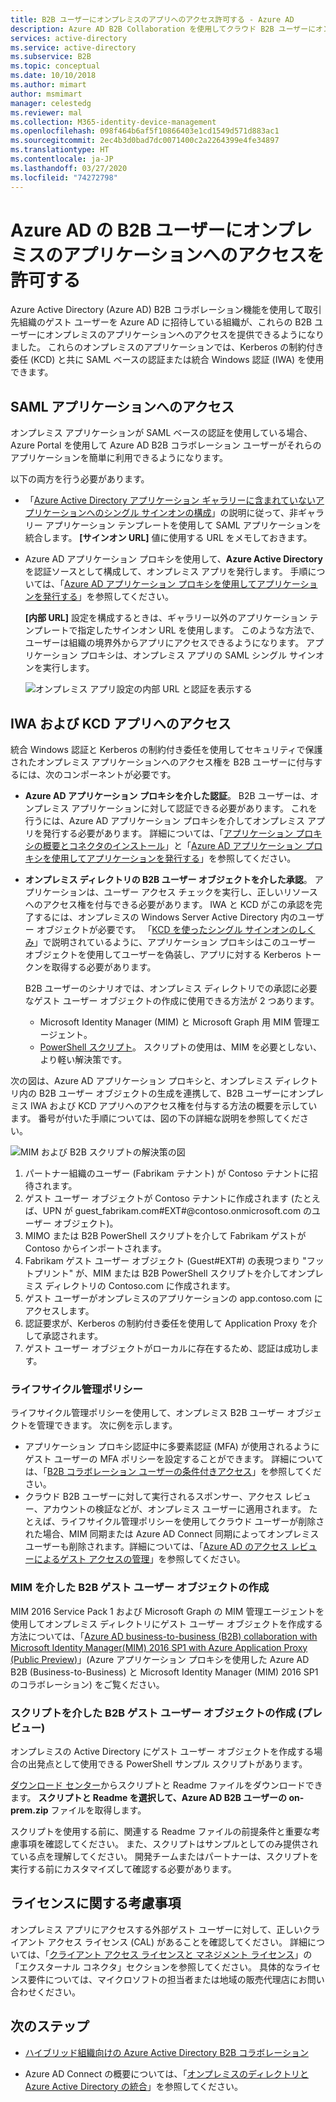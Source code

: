 ```yaml
---
title: B2B ユーザーにオンプレミスのアプリへのアクセス許可する - Azure AD
description: Azure AD B2B Collaboration を使用してクラウド B2B ユーザーにオンプレミスのアプリへのアクセスを許可する方法について説明します。
services: active-directory
ms.service: active-directory
ms.subservice: B2B
ms.topic: conceptual
ms.date: 10/10/2018
ms.author: mimart
author: msmimart
manager: celestedg
ms.reviewer: mal
ms.collection: M365-identity-device-management
ms.openlocfilehash: 098f464b6af5f10866403e1cd1549d571d883ac1
ms.sourcegitcommit: 2ec4b3d0bad7dc0071400c2a2264399e4fe34897
ms.translationtype: HT
ms.contentlocale: ja-JP
ms.lasthandoff: 03/27/2020
ms.locfileid: "74272798"
---
```

# <a name="grant-b2b-users-in-azure-ad-access-to-your-on-premises-applications"></a>Azure AD の B2B ユーザーにオンプレミスのアプリケーションへのアクセスを許可する

Azure Active Directory (Azure AD) B2B コラボレーション機能を使用して取引先組織のゲスト ユーザーを Azure AD に招待している組織が、これらの B2B ユーザーにオンプレミスのアプリケーションへのアクセスを提供できるようになりました。 これらのオンプレミスのアプリケーションでは、Kerberos の制約付き委任 (KCD) と共に SAML ベースの認証または統合 Windows 認証 (IWA) を使用できます。

## <a name="access-to-saml-apps"></a>SAML アプリケーションへのアクセス

オンプレミス アプリケーションが SAML ベースの認証を使用している場合、Azure Portal を使用して Azure AD B2B コラボレーション ユーザーがそれらのアプリケーションを簡単に利用できるようになります。

以下の両方を行う必要があります。

- 「[Azure Active Directory アプリケーション ギャラリーに含まれていないアプリケーションへのシングル サインオンの構成](../manage-apps/configure-single-sign-on-non-gallery-applications.md)」の説明に従って、非ギャラリー アプリケーション テンプレートを使用して SAML アプリケーションを統合します。 **[サインオン URL]** 値に使用する URL をメモしておきます。
-  Azure AD アプリケーション プロキシを使用して、**Azure Active Directory** を認証ソースとして構成して、オンプレミス アプリを発行します。 手順については、「[Azure AD アプリケーション プロキシを使用してアプリケーションを発行する](../manage-apps/application-proxy-publish-azure-portal.md)」を参照してください。 

   **[内部 URL]** 設定を構成するときは、ギャラリー以外のアプリケーション テンプレートで指定したサインオン URL を使用します。 このような方法で、ユーザーは組織の境界外からアプリにアクセスできるようになります。 アプリケーション プロキシは、オンプレミス アプリの SAML シングル サインオンを実行します。
 
   ![オンプレミス アプリ設定の内部 URL と認証を表示する](media/hybrid-cloud-to-on-premises/OnPremAppSettings.PNG)

## <a name="access-to-iwa-and-kcd-apps"></a>IWA および KCD アプリへのアクセス

統合 Windows 認証と Kerberos の制約付き委任を使用してセキュリティで保護されたオンプレミス アプリケーションへのアクセス権を B2B ユーザーに付与するには、次のコンポーネントが必要です。

- **Azure AD アプリケーション プロキシを介した認証**。 B2B ユーザーは、オンプレミス アプリケーションに対して認証できる必要があります。 これを行うには、Azure AD アプリケーション プロキシを介してオンプレミス アプリを発行する必要があります。 詳細については、「[アプリケーション プロキシの概要とコネクタのインストール](../manage-apps/application-proxy-enable.md)」と「[Azure AD アプリケーション プロキシを使用してアプリケーションを発行する](../manage-apps/application-proxy-publish-azure-portal.md)」を参照してください。
- **オンプレミス ディレクトリの B2B ユーザー オブジェクトを介した承認**。 アプリケーションは、ユーザー アクセス チェックを実行し、正しいリソースへのアクセス権を付与できる必要があります。 IWA と KCD がこの承認を完了するには、オンプレミスの Windows Server Active Directory 内のユーザー オブジェクトが必要です。 「[KCD を使ったシングル サインオンのしくみ](../manage-apps/application-proxy-configure-single-sign-on-with-kcd.md#how-single-sign-on-with-kcd-works)」で説明されているように、アプリケーション プロキシはこのユーザー オブジェクトを使用してユーザーを偽装し、アプリに対する Kerberos トークンを取得する必要があります。 

   B2B ユーザーのシナリオでは、オンプレミス ディレクトリでの承認に必要なゲスト ユーザー オブジェクトの作成に使用できる方法が 2 つあります。

   - Microsoft Identity Manager (MIM) と Microsoft Graph 用 MIM 管理エージェント。 
   - [PowerShell スクリプト](#create-b2b-guest-user-objects-through-a-script-preview)。 スクリプトの使用は、MIM を必要としない、より軽い解決策です。 

次の図は、Azure AD アプリケーション プロキシと、オンプレミス ディレクトリ内の B2B ユーザー オブジェクトの生成を連携して、B2B ユーザーにオンプレミス IWA および KCD アプリへのアクセス権を付与する方法の概要を示しています。 番号が付いた手順については、図の下の詳細な説明を参照してください。

![MIM および B2B スクリプトの解決策の図](media/hybrid-cloud-to-on-premises/MIMScriptSolution.PNG)

1.  パートナー組織のユーザー (Fabrikam テナント) が Contoso テナントに招待されます。
2.  ゲスト ユーザー オブジェクトが Contoso テナントに作成されます (たとえば、UPN が guest_fabrikam.com#EXT#@contoso.onmicrosoft.com のユーザー オブジェクト)。
3.  MIMO または B2B PowerShell スクリプトを介して Fabrikam ゲストが Contoso からインポートされます。
4.  Fabrikam ゲスト ユーザー オブジェクト (Guest#EXT#) の表現つまり "フットプリント" が、MIM または B2B PowerShell スクリプトを介してオンプレミス ディレクトリの Contoso.com に作成されます。
5.  ゲスト ユーザーがオンプレミスのアプリケーションの app.contoso.com にアクセスします。
6.  認証要求が、Kerberos の制約付き委任を使用して Application Proxy を介して承認されます。 
7.  ゲスト ユーザー オブジェクトがローカルに存在するため、認証は成功します。

### <a name="lifecycle-management-policies"></a>ライフサイクル管理ポリシー

ライフサイクル管理ポリシーを使用して、オンプレミス B2B ユーザー オブジェクトを管理できます。 次に例を示します。

- アプリケーション プロキシ認証中に多要素認証 (MFA) が使用されるようにゲスト ユーザーの MFA ポリシーを設定することができます。 詳細については、「[B2B コラボレーション ユーザーの条件付きアクセス](conditional-access.md)」を参照してください。
- クラウド B2B ユーザーに対して実行されるスポンサー、アクセス レビュー、アカウントの検証などが、オンプレミス ユーザーに適用されます。 たとえば、ライフサイクル管理ポリシーを使用してクラウド ユーザーが削除された場合、MIM 同期または Azure AD Connect 同期によってオンプレミス ユーザーも削除されます。詳細については、「[Azure AD のアクセス レビューによるゲスト アクセスの管理](../governance/manage-guest-access-with-access-reviews.md)」を参照してください。

### <a name="create-b2b-guest-user-objects-through-mim"></a>MIM を介した B2B ゲスト ユーザー オブジェクトの作成

MIM 2016 Service Pack 1 および Microsoft Graph の MIM 管理エージェントを使用してオンプレミス ディレクトリにゲスト ユーザー オブジェクトを作成する方法については、「[Azure AD business-to-business (B2B) collaboration with Microsoft Identity Manager(MIM) 2016 SP1 with Azure Application Proxy (Public Preview)](https://docs.microsoft.com/microsoft-identity-manager/microsoft-identity-manager-2016-graph-b2b-scenario)」(Azure アプリケーション プロキシを使用した Azure AD B2B (Business-to-Business) と Microsoft Identity Manager (MIM) 2016 SP1 のコラボレーション) をご覧ください。

### <a name="create-b2b-guest-user-objects-through-a-script-preview"></a>スクリプトを介した B2B ゲスト ユーザー オブジェクトの作成 (プレビュー)

オンプレミスの Active Directory にゲスト ユーザー オブジェクトを作成する場合の出発点として使用できる PowerShell サンプル スクリプトがあります。

[ダウンロード センター](https://www.microsoft.com/download/details.aspx?id=51495)からスクリプトと Readme ファイルをダウンロードできます。 **スクリプトと Readme を選択して、Azure AD B2B ユーザーの on-prem.zip** ファイルを取得します。

スクリプトを使用する前に、関連する Readme ファイルの前提条件と重要な考慮事項を確認してください。 また、スクリプトはサンプルとしてのみ提供されている点を理解してください。 開発チームまたはパートナーは、スクリプトを実行する前にカスタマイズして確認する必要があります。

## <a name="license-considerations"></a>ライセンスに関する考慮事項

オンプレミス アプリにアクセスする外部ゲスト ユーザーに対して、正しいクライアント アクセス ライセンス (CAL) があることを確認してください。 詳細については、「[クライアント アクセス ライセンスと マネジメント ライセンス](https://www.microsoft.com/licensing/product-licensing/client-access-license.aspx)」の「エクスターナル コネクタ」セクションを参照してください。 具体的なライセンス要件については、マイクロソフトの担当者または地域の販売代理店にお問い合わせください。

## <a name="next-steps"></a>次のステップ

- [ハイブリッド組織向けの Azure Active Directory B2B コラボレーション](hybrid-organizations.md)

- Azure AD Connect の概要については、「[オンプレミスのディレクトリと Azure Active Directory の統合](../hybrid/whatis-hybrid-identity.md)」を参照してください。

